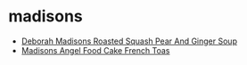 # madisons

 * [Deborah Madisons Roasted Squash Pear And Ginger Soup](../index/d/deborah-madisons-roasted-squash-pear-and-ginger-soup-355879.json)
 * [Madisons Angel Food Cake French Toas](../index/m/madisons-angel-food-cake-french-toas.json)
